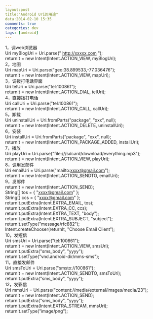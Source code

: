 ```yaml
---
layout:post
title:"Android Uri的用途"
data:2014-02-10 15:35
comments: true
categories: dev
tags: [android]
---
```


1，调web浏览器  
Uri myBlogUri = Uri.parse(" http://xxxxx.com ");  
returnIt = new Intent(Intent.ACTION_VIEW, myBlogUri);  
2，地图  
Uri mapUri = Uri.parse("geo:38.899533,-77.036476");  
returnIt = new Intent(Intent.ACTION_VIEW, mapUri);  
3，调拨打电话界面  
Uri telUri = Uri.parse("tel:100861");  
returnIt = new Intent(Intent.ACTION_DIAL, telUri);  
4，直接拨打电话  
Uri callUri = Uri.parse("tel:100861");  
returnIt = new Intent(Intent.ACTION_CALL, callUri);  
5，卸载  
Uri uninstallUri = Uri.fromParts("package", "xxx", null);  
returnIt = new Intent(Intent.ACTION_DELETE, uninstallUri);  
6，安装  
Uri installUri = Uri.fromParts("package", "xxx", null);  
returnIt = new Intent(Intent.ACTION_PACKAGE_ADDED, installUri);  
7，播放  
Uri playUri = Uri.parse("file:///sdcard/download/everything.mp3");  
returnIt = new Intent(Intent.ACTION_VIEW, playUri);  
8，调用发邮件  
Uri emailUri = Uri.parse("mailto:xxxx@gmail.com");  
returnIt = new Intent(Intent.ACTION_SENDTO, emailUri);  
9，发邮件  
returnIt = new Intent(Intent.ACTION_SEND);  
String[] tos = { "xxxx@gmail.com" };  
String[] ccs = { "xxxx@gmail.com" };  
returnIt.putExtra(Intent.EXTRA_EMAIL, tos);  
returnIt.putExtra(Intent.EXTRA_CC, ccs);  
returnIt.putExtra(Intent.EXTRA_TEXT, "body");  
returnIt.putExtra(Intent.EXTRA_SUBJECT, "subject");  
returnIt.setType("message/rfc882");  
Intent.createChooser(returnIt, "Choose Email Client");  
10，发短信  
Uri smsUri = Uri.parse("tel:100861");  
returnIt = new Intent(Intent.ACTION_VIEW, smsUri);  
returnIt.putExtra("sms_body", "yyyy");  
returnIt.setType("vnd.android-dir/mms-sms");  
11，直接发邮件  
Uri smsToUri = Uri.parse("smsto://100861");  
returnIt = new Intent(Intent.ACTION_SENDTO, smsToUri);  
returnIt.putExtra("sms_body", "yyyy");  
12，发彩信  
Uri mmsUri = Uri.parse("content://media/external/images/media/23");  
returnIt = new Intent(Intent.ACTION_SEND);  
returnIt.putExtra("sms_body", "yyyy");  
returnIt.putExtra(Intent.EXTRA_STREAM, mmsUri);  
returnIt.setType("image/png"); 
